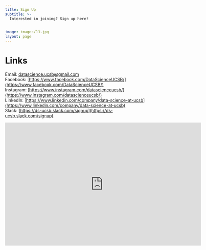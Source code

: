 ```yaml
---
title: Sign Up
subtitle: >-
  Interested in joining? Sign up here!

  
image: images/11.jpg
layout: page
---
```

# Links
Email: [datascience.ucsb@gmail.com](mailto:datascience.ucsb@gmail.com)  
Facebook: [https://www.facebook.com/DataScienceUCSB/](https://www.facebook.com/DataScienceUCSB/)  
Instagram: [https://www.instagram.com/datascienceucsb/](https://www.instagram.com/datascienceucsb/)  
LinkedIn: [https://www.linkedin.com/company/data-science-at-ucsb](https://www.linkedin.com/company/data-science-at-ucsb)  
Slack: [https://ds-ucsb.slack.com/signup](https://ds-ucsb.slack.com/signup)  

<iframe src="https://docs.google.com/forms/d/e/1FAIpQLScD4WnacfEWIKoFWiB7rNtbNLi0blrG3-4FJ7f_YTAhfpD3nQ/viewform?embedded=true" width="640" height="403" frameborder="0" marginheight="0" marginwidth="0">Loading…</iframe>
